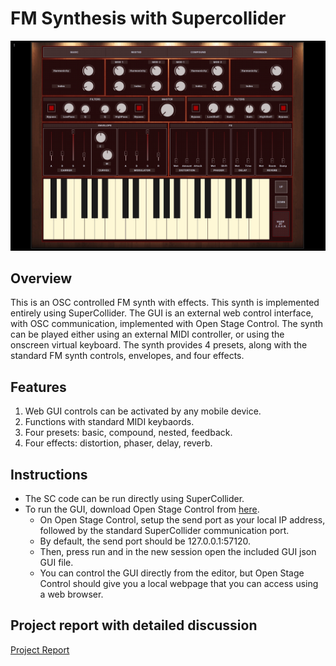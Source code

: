 # **FM Synthesis with Supercollider**

<img src="img/fmsynth.jpg" alt="FM" width="600"/>

## **Overview**

This is an OSC controlled FM synth with effects. This synth is implemented entirely using SuperCollider. The GUI is an external web control interface, with OSC communication, implemented with Open Stage Control. The synth can be played either using an external MIDI controller, or using the onscreen virtual keyboard. The synth provides 4 presets, along with the standard FM synth controls, envelopes, and four effects. 


## **Features**
1. Web GUI controls can be activated by any mobile device. 
2. Functions with standard MIDI keybaords. 
4. Four presets: basic, compound, nested, feedback. 
5. Four effects: distortion, phaser, delay, reverb. 


## **Instructions**
- The SC code can be run directly using SuperCollider. 
- To run the GUI, download Open Stage Control from [here](https://openstagecontrol.ammd.net). 
  - On Open Stage Control, setup the send port as your local IP address, followed by the standard SuperCollider communication port. 
  - By default, the send port should be 127.0.0.1:57120. 
  - Then, press run and in the new session open the included GUI json GUI file. 
  - You can control the GUI directly from the editor, but Open Stage Control should give you a local webpage that you can access using a web browser. 


## **Project report with detailed discussion**
[Project Report](https://drive.google.com/file/d/1zrEfXiz0DFIFXee0f9bh7F5d8C4V6DFa/view?usp=sharing)
